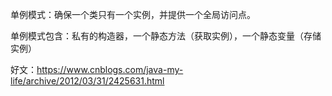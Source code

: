 单例模式：确保一个类只有一个实例，并提供一个全局访问点。

单例模式包含：私有的构造器，一个静态方法（获取实例），一个静态变量（存储实例）

好文：https://www.cnblogs.com/java-my-life/archive/2012/03/31/2425631.html